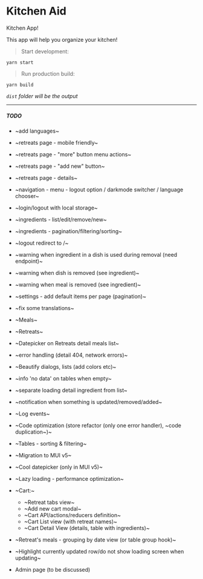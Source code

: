 # Kitchen Aid 

Kitchen App!

This app will help you organize your kitchen!

> Start development:
```
yarn start
```

> Run production build:

```
yarn build
```
*`dist` folder will be the output*

___


##### TODO
* ~add languages~
* ~retreats page - mobile friendly~
* ~retreats page - "more" button menu actions~
* ~retreats page - "add new" button~
* ~retreats page - details~
* ~navigation - menu - logout option / darkmode switcher / language chooser~
* ~login/logout with local storage~
* ~ingredients - list/edit/remove/new~
* ~ingredients - pagination/filtering/sorting~
* ~logout redirect to /~
* ~warning when ingredient in a dish is used during removal (need endpoint)~
* ~warning when dish is removed (see ingredient)~
* ~warning when meal is removed (see ingredient)~
* ~settings - add default items per page (pagination)~
* ~fix some translations~
* ~Meals~
* ~Retreats~
* ~Datepicker on Retreats detail meals list~
* ~error handling (detail 404, network errors)~
* ~Beautify dialogs, lists (add colors etc)~
* ~info 'no data' on tables when empty~
* ~separate loading detail ingredient from list~
* ~notification when something is updated/removed/added~
* ~Log events~
* ~Code optimization (store refactor (only one error handler), ~code duplication~)~

* ~Tables - sorting & filtering~
* ~Migration to MUI v5~
* ~Cool datepicker (only in MUI v5)~
* ~Lazy loading - performance optimization~
* ~Cart:~
  * ~Retreat tabs view~
  * ~Add new cart modal~
  * ~Cart API/actions/reducers definition~
  * ~Cart List view (with retreat names)~
  * ~Cart Detail View (details, table with ingredients)~
* ~Retreat's meals - grouping by date view (or table group hook)~
* ~Highlight currently updated row/do not show loading screen when updating~
* Admin page (to be discussed)
